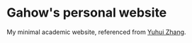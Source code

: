 # Gahow's personal website

My minimal academic website, referenced from [Yuhui Zhang](https://cs.stanford.edu/~yuhuiz/).

